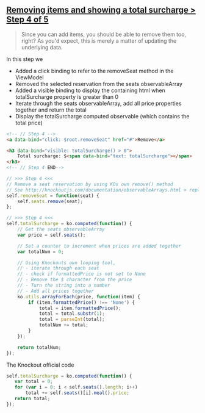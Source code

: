 ## [Removing items and showing a total surcharge > Step 4 of 5](http://learn.knockoutjs.com/#/?tutorial=collections)
> Since you can add items, you should be able to remove them too, right? As you'd expect, this is merely a matter of updating the underlying data.

In this step we
- Added a click binding to refer to the removeSeat method in the ViewModel
- Removed the selected reservation from the seats observableArray
- Added a visible binding to display the containing html when totalSurcharge property is greater than 0
- Iterate through the seats observableArray, add all price properties together and return the total
- Display the totalSurcharge computed observable (which contains the total price)

```html
<!-- // Step 4 -->
<a data-bind="click: $root.removeSeat" href="#">Remove</a>

<h3 data-bind="visible: totalSurcharge() > 0">
	Total surcharge: $<span data-bind="text: totalSurcharge"></span>
</h3>
<!-- // Step 4 END-->
```

```javascript
// >>> Step 4 <<<
// Remove a seat reservation by using KOs own remove() method
// See http://knockoutjs.com/documentation/observableArrays.html > replace, remove and removeAll
self.removeSeat = function(seat) {
	self.seats.remove(seat);
};

// >>> Step 4 <<<
self.totalSurcharge = ko.computed(function() {
	// Get the seats observableArray
	var price = self.seats();

	// Set a counter to increment when prices are added together
	var totalNum = 0;

	// Using Knockouts own looping tool,
	// - iterate through each seat
	// - check if formattedPrice is not set to None
	// - Remove the $ character from the price
	// - Turn the string into a number
	// - Add all prices together
	ko.utils.arrayForEach(price, function(item) {
		if (item.formattedPrice() !== 'None') {
			total = item.formattedPrice();
			total = total.substr(1);
			total = parseInt(total);
			totalNum += total;
		}
	});

	return totalNum;
});
```

The Knockout official code

```javascript
self.totalSurcharge = ko.computed(function() {
   var total = 0;
   for (var i = 0; i < self.seats().length; i++)
       total += self.seats()[i].meal().price;
   return total;
});
```
